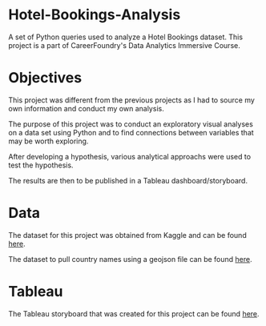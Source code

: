 # Hotel-Bookings-Analysis

A set of Python queries used to analyze a Hotel Bookings dataset. This project is a part of CareerFoundry's Data Analytics Immersive Course.

# Objectives

This project was different from the previous projects as I had to source my own information and conduct my own analysis.

The purpose of this project was to conduct an exploratory visual analyses on a data set using Python and to find connections between variables that may be worth exploring. 

After developing a hypothesis, various analytical approachs were used to test the hypothesis.

The results are then to be published in a Tableau dashboard/storyboard.

# Data

The dataset for this project was obtained from Kaggle and can be found [here](https://www.kaggle.com/datasets/jessemostipak/hotel-booking-demand).

The dataset to pull country names using a geojson file can be found [here](https://www.kaggle.com/datasets/andradaolteanu/country-mapping-iso-continent-region).

# Tableau

The Tableau storyboard that was created for this project can be found [here](https://public.tableau.com/app/profile/william.su2806/viz/HotelBookingsAnalysis_16803789510450/AHotelBookingsAnalysis).
